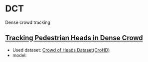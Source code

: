 # DCT
Dense crowd tracking

## [Tracking Pedestrian Heads in Dense Crowd](https://openaccess.thecvf.com/content/CVPR2021/html/Sundararaman_Tracking_Pedestrian_Heads_in_Dense_Crowd_CVPR_2021_paper.html?ref=https://githubhelp.com)
- Used dataset: [Crowd of Heads Dataset(CroHD)](https://motchallenge.net/data/Head_Tracking_21/)
- model: 
